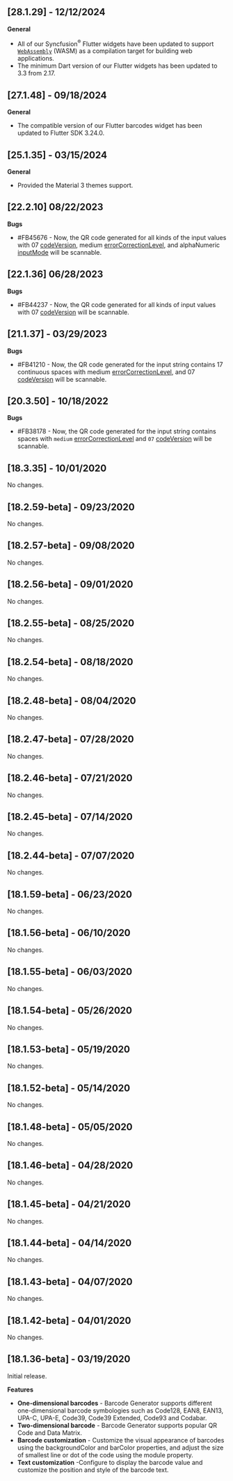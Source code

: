 ## [28.1.29] - 12/12/2024

**General**

* All of our Syncfusion<sup>&reg;</sup> Flutter widgets have been updated to support [`WebAssembly`](https://docs.flutter.dev/platform-integration/web/wasm) (WASM) as a compilation target for building web applications.
* The minimum Dart version of our Flutter widgets has been updated to 3.3 from 2.17.

## [27.1.48] - 09/18/2024

**General**

* The compatible version of our Flutter barcodes widget has been updated to Flutter SDK 3.24.0.

## [25.1.35] - 03/15/2024

**General**
* Provided th​e Material 3 themes support.

## [22.2.10] 08/22/2023

**Bugs**
* #FB45676 - Now, the QR code generated for all kinds of the input values with 07 [codeVersion](https://pub.dev/documentation/syncfusion_flutter_barcodes/latest/barcodes/QRCode/codeVersion.html), medium [errorCorrectionLevel](https://pub.dev/documentation/syncfusion_flutter_barcodes/latest/barcodes/QRCode/errorCorrectionLevel.html), and alphaNumeric [inputMode](https://pub.dev/documentation/syncfusion_flutter_barcodes/latest/barcodes/QRCode/inputMode.html) will be scannable.

## [22.1.36] 06/28/2023

**Bugs**
* #FB44237 - Now, the QR code generated for all kinds of input values with 07 [codeVersion](https://pub.dev/documentation/syncfusion_flutter_barcodes/latest/barcodes/QRCode/codeVersion.html) will be scannable.

## [21.1.37] - 03/29/2023

**Bugs**
* #FB41210 - Now, the QR code generated for the input string contains 17 continuous spaces with medium [errorCorrectionLevel](https://pub.dev/documentation/syncfusion_flutter_barcodes/latest/barcodes/QRCode/errorCorrectionLevel.html), and 07 [codeVersion](https://pub.dev/documentation/syncfusion_flutter_barcodes/latest/barcodes/QRCode/codeVersion.html) will be scannable.

## [20.3.50] - 10/18/2022

**Bugs**
* #FB38178 - Now, the QR code generated for the input string contains spaces with `medium` [errorCorrectionLevel](https://pub.dev/documentation/syncfusion_flutter_barcodes/latest/barcodes/QRCode/errorCorrectionLevel.html) and `07` [codeVersion](https://pub.dev/documentation/syncfusion_flutter_barcodes/latest/barcodes/QRCode/codeVersion.html) will be scannable.

## [18.3.35] - 10/01/2020

No changes.

## [18.2.59-beta] - 09/23/2020

No changes.

## [18.2.57-beta] - 09/08/2020

No changes.

## [18.2.56-beta] - 09/01/2020

No changes.

## [18.2.55-beta] - 08/25/2020

No changes.

## [18.2.54-beta] - 08/18/2020

No changes.

## [18.2.48-beta] - 08/04/2020

No changes.

## [18.2.47-beta] - 07/28/2020

No changes.

## [18.2.46-beta] - 07/21/2020

No changes.

## [18.2.45-beta] - 07/14/2020

No changes.

## [18.2.44-beta] - 07/07/2020

No changes.

## [18.1.59-beta] - 06/23/2020 

No changes.

## [18.1.56-beta] - 06/10/2020

No changes.

## [18.1.55-beta] - 06/03/2020

No changes.

## [18.1.54-beta] - 05/26/2020

No changes.

## [18.1.53-beta] - 05/19/2020

No changes.

## [18.1.52-beta] - 05/14/2020

No changes.

## [18.1.48-beta] - 05/05/2020

No changes.

## [18.1.46-beta] - 04/28/2020

No changes.

## [18.1.45-beta] - 04/21/2020

No changes.

## [18.1.44-beta] - 04/14/2020 

No changes.

## [18.1.43-beta] - 04/07/2020 

No changes.

## [18.1.42-beta] - 04/01/2020 

No changes.

## [18.1.36-beta] - 03/19/2020

Initial release.

**Features** 

* **One-dimensional barcodes** - Barcode Generator supports different one-dimensional barcode symbologies such as Code128, EAN8, EAN13, UPA-C, UPA-E, Code39, Code39 Extended, Code93 and Codabar.
* **Two-dimensional barcode** - Barcode Generator supports popular QR Code and Data Matrix. 
* **Barcode customization** - Customize the visual appearance of barcodes using the backgroundColor and barColor properties, and adjust the size of smallest line or dot of the code using the module property. 
* **Text customization** -Configure to display the barcode value and customize the position and style of the barcode text.
